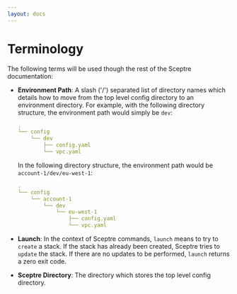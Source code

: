 ```yaml
---
layout: docs
---
```


# Terminology

The following terms will be used though the rest of the Sceptre documentation:

- **Environment Path**: A slash ('/') separated list of directory names which details how to move from the top level config directory to an environment directory. For example, with the following directory structure, the environment path would simply be `dev`:

    ```yaml
    .
    └── config
        └── dev
            ├── config.yaml
            └── vpc.yaml
    ```


  In the following directory structure, the environment path would be `account-1/dev/eu-west-1`:

    ```yaml
    .
    └── config
        └── account-1
            └── dev
                └── eu-west-1
                    ├── config.yaml
                    └── vpc.yaml
    ```

- **Launch**: In the context of Sceptre commands, `launch` means to try to `create` a stack. If the stack has already been created, Sceptre tries to `update` the stack. If there are no updates to be performed, `launch` returns a zero exit code.
- **Sceptre Directory**: The directory which stores the top level config directory.
